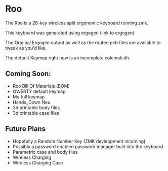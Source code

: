 # Roo

The Roo is a 28-key wireless split ergonomic keyboard running zmk.

This keyboard was generated using ergogen (link to ergogen)

The Original Ergogen output as well as the routed pcb files are available to tweak
as you'd like.

The default Keymap right now is an incomplete colemak dh.

## Coming Soon:
- Roo Bill Of Materials (BOM)
- QWERTY default keymap
- My full keymap 
- Hands_Down Neu
- 3d printable body files
- 3d printable case files

## Future Plans
- Hopefully a Random Number Key (ZMK devleopment incoming)
- Possibly a password enabled password manager built into the keyboard
- Parametric case and body files
- Wireless Charging
- Wireless Charging Case

